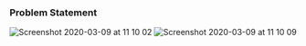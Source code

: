 ### Problem Statement


![Screenshot 2020-03-09 at 11 10 02](https://user-images.githubusercontent.com/26361028/76185943-b6815600-61f6-11ea-8c09-eb60d4d0924b.png)
![Screenshot 2020-03-09 at 11 10 09](https://user-images.githubusercontent.com/26361028/76185945-b8e3b000-61f6-11ea-83e6-c0d84782c744.png)
